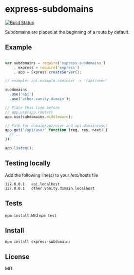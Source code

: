 # express-subdomains
[![Build Status](https://secure.travis-ci.org/tblobaum/express-subdomains.png)](http://travis-ci.org/tblobaum/express-subdomains)

Subdomains are placed at the beginning of a route by default.

## Example

```javascript

var subdomains = require('express-subdomains')
    , express = require('express')
    , app = Express.createServer();

// example: api.example.com/user -> '/api/user'

subdomains
  .use('api')
  .use('other.vanity.domain');

// Place this line before
// app.use(app.router)
app.use(subdomains.middleware);

// Path for domain/api/user and api.domain/user
app.get('/api/user' function (req, res, next) {
  // ..
})

app.listen();

````

## Testing locally

Add the following line(s) to your /etc/hosts file
```
127.0.0.1   api.localhost
127.0.0.1   other.vanity.domain.localhost
```

## Tests

`npm install` and `npm test`

## Install

`npm install express-subdomains`

## License

MIT

